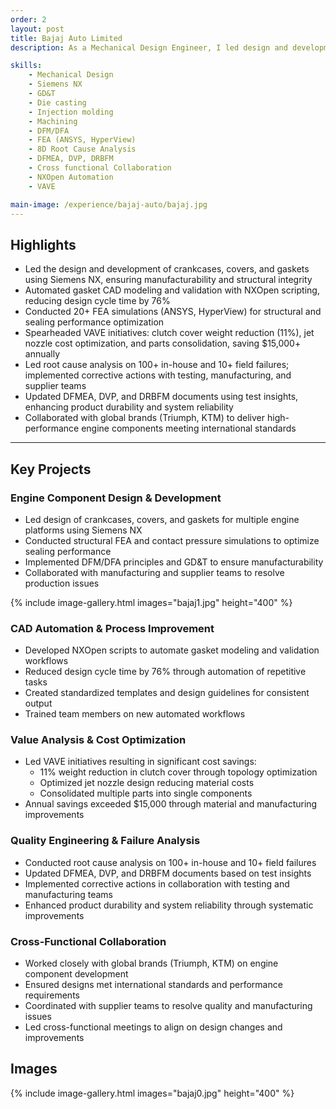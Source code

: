 ```yaml
---
order: 2
layout: post
title: Bajaj Auto Limited
description: As a Mechanical Design Engineer, I	led design and development of aluminum castings, plastic covers, gaskets - both metal & fiber, and sheet metal brackets, for ICE (2Wh) and EV platforms (3Wh), adhering to regulatory norms, styling, DFMEA, and production feasibility for high-volume production

skills:
    - Mechanical Design
    - Siemens NX
    - GD&T
    - Die casting
    - Injection molding
    - Machining
    - DFM/DFA 
    - FEA (ANSYS, HyperView)
    - 8D Root Cause Analysis
    - DFMEA, DVP, DRBFM
    - Cross functional Collaboration
    - NXOpen Automation
    - VAVE

main-image: /experience/bajaj-auto/bajaj.jpg
---
```


<!-- ## Summary

At Bajaj Auto, I worked as a Powertrain Design Engineer & Design Quality Engineer, delivering optimized and manufacturable powertrain systems for both ICE and EV platforms. My role spanned hands-on mechanical design, FEA, and quality improvement leadership, with a focus on manufacturability, cost savings, and cross-functional collaboration. I led the design of engine components, automated CAD workflows, and drove VAVE initiatives, while collaborating with global brands and supplier teams to ensure robust, reliable products. -->

## Highlights
- Led the design and development of crankcases, covers, and gaskets using Siemens NX, ensuring manufacturability and structural integrity
- Automated gasket CAD modeling and validation with NXOpen scripting, reducing design cycle time by 76%
- Conducted 20+ FEA simulations (ANSYS, HyperView) for structural and sealing performance optimization
- Spearheaded VAVE initiatives: clutch cover weight reduction (11%), jet nozzle cost optimization, and parts consolidation, saving $15,000+ annually
- Led root cause analysis on 100+ in-house and 10+ field failures; implemented corrective actions with testing, manufacturing, and supplier teams
- Updated DFMEA, DVP, and DRBFM documents using test insights, enhancing product durability and system reliability
- Collaborated with global brands (Triumph, KTM) to deliver high-performance engine components meeting international standards

---

## Key Projects

### Engine Component Design & Development
- Led design of crankcases, covers, and gaskets for multiple engine platforms using Siemens NX
- Conducted structural FEA and contact pressure simulations to optimize sealing performance
- Implemented DFM/DFA principles and GD&T to ensure manufacturability
- Collaborated with manufacturing and supplier teams to resolve production issues

{% include image-gallery.html images="bajaj1.jpg" height="400" %}


### CAD Automation & Process Improvement
- Developed NXOpen scripts to automate gasket modeling and validation workflows
- Reduced design cycle time by 76% through automation of repetitive tasks
- Created standardized templates and design guidelines for consistent output
- Trained team members on new automated workflows

### Value Analysis & Cost Optimization
- Led VAVE initiatives resulting in significant cost savings:
  - 11% weight reduction in clutch cover through topology optimization
  - Optimized jet nozzle design reducing material costs
  - Consolidated multiple parts into single components
- Annual savings exceeded $15,000 through material and manufacturing improvements

### Quality Engineering & Failure Analysis
- Conducted root cause analysis on 100+ in-house and 10+ field failures
- Updated DFMEA, DVP, and DRBFM documents based on test insights
- Implemented corrective actions in collaboration with testing and manufacturing teams
- Enhanced product durability and system reliability through systematic improvements

### Cross-Functional Collaboration
- Worked closely with global brands (Triumph, KTM) on engine component development
- Ensured designs met international standards and performance requirements
- Coordinated with supplier teams to resolve quality and manufacturing issues
- Led cross-functional meetings to align on design changes and improvements

## Images
{% include image-gallery.html images="bajaj0.jpg" height="400" %}

